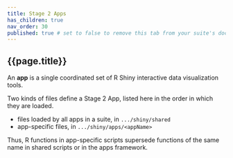 ```yaml
---
title: Stage 2 Apps
has_children: true
nav_order: 30
published: true # set to false to remove this tab from your suite's doc site
---
```


## {{page.title}}

An **app** is a single coordinated set
of R Shiny interactive data visualization tools. 

Two kinds of files define a Stage 2 App,
listed here in the order in which they are loaded.

- files loaded by all apps in a suite, in <code>.../shiny/shared</code>
- app-specific files, in <code>.../shiny/apps/\<appName\></code>

Thus, R functions in app-specific scripts supersede functions 
of the same name in shared scripts or in the apps framework. 
